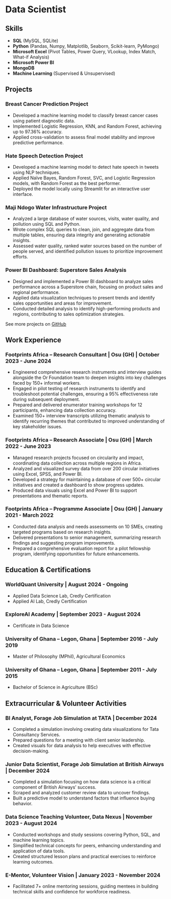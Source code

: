 # Data Scientist

## Skills
- **SQL** (MySQL, SQLite)
- **Python** (Pandas, Numpy, Matplotlib, Seaborn, Scikit-learn, PyMongo)
- **Microsoft Excel** (Pivot Tables, Power Query, VLookup, Index Match, What-if Analysis)
- **Microsoft Power BI**
- **MongoDB**
- **Machine Learning** (Supervised & Unsupervised)

## Projects

### Breast Cancer Prediction Project
- Developed a machine learning model to classify breast cancer cases using patient diagnostic data.
- Implemented Logistic Regression, KNN, and Random Forest, achieving up to 97.36% accuracy.
- Applied cross-validation to assess final model stability and improve predictive performance.

### Hate Speech Detection Project
- Developed a machine learning model to detect hate speech in tweets using NLP techniques.
- Applied Naïve Bayes, Random Forest, SVC, and Logistic Regression models, with Random Forest as the best performer.
- Deployed the model locally using Streamlit for an interactive user interface.

### Maji Ndogo Water Infrastructure Project
- Analyzed a large database of water sources, visits, water quality, and pollution using SQL and Python.
- Wrote complex SQL queries to clean, join, and aggregate data from multiple tables, ensuring data integrity and generating actionable insights.
- Assessed water quality, ranked water sources based on the number of people served, and identified pollution issues to prioritize improvement efforts.

### Power BI Dashboard: Superstore Sales Analysis
- Designed and implemented a Power BI dashboard to analyze sales performance across a Superstore chain, focusing on product sales and regional performance.
- Applied data visualization techniques to present trends and identify sales opportunities and areas for improvement.
- Conducted detailed analysis to identify high-performing products and regions, contributing to sales optimization strategies.

See more projects on [GitHub](#)

## Work Experience

### Footprints Africa – Research Consultant | Osu (GH) | October 2023 - June 2024
- Engineered comprehensive research instruments and interview guides alongside the Or Foundation team to deepen insights into key challenges faced by 150+ informal workers.
- Engaged in pilot testing of research instruments to identify and troubleshoot potential challenges, ensuring a 95% effectiveness rate during subsequent deployment.
- Prepared and delivered enumerator training workshops for 12 participants, enhancing data collection accuracy.
- Examined 150+ interview transcripts utilizing thematic analysis to identify recurring themes that contributed to improved understanding of key stakeholder issues.

### Footprints Africa – Research Associate | Osu (GH) | March 2022 - June 2023
- Managed research projects focused on circularity and impact, coordinating data collection across multiple regions in Africa.
- Analyzed and visualized survey data from over 200 circular initiatives using Excel, SPSS, and Power BI.
- Developed a strategy for maintaining a database of over 500+ circular initiatives and created a dashboard to show progress updates.
- Produced data visuals using Excel and Power BI to support presentations and thematic reports.

### Footprints Africa – Programme Associate | Osu (GH) | January 2021 - March 2022
- Conducted data analysis and needs assessments on 10 SMEs, creating targeted programs based on research insights.
- Delivered presentations to senior management, summarizing research findings and suggesting program improvements.
- Prepared a comprehensive evaluation report for a pilot fellowship program, identifying opportunities for future enhancements.

## Education & Certifications

### WorldQuant University | August 2024 - Ongoing
- Applied Data Science Lab, Credly Certification
- Applied AI Lab, Credly Certification

### ExploreAI Academy | September 2023 - August 2024
- Certificate in Data Science

### University of Ghana – Legon, Ghana | September 2016 - July 2019
- Master of Philosophy (MPhil), Agricultural Economics

### University of Ghana – Legon, Ghana | September 2011 - July 2015
- Bachelor of Science in Agriculture (BSc)

## Extracurricular & Volunteer Activities

### BI Analyst, Forage Job Simulation at TATA | December 2024
- Completed a simulation involving creating data visualizations for Tata Consultancy Services.
- Prepared questions for a meeting with client senior leadership.
- Created visuals for data analysis to help executives with effective decision-making.

### Junior Data Scientist, Forage Job Simulation at British Airways | December 2024
- Completed a simulation focusing on how data science is a critical component of British Airways’ success.
- Scraped and analyzed customer review data to uncover findings.
- Built a predictive model to understand factors that influence buying behavior.

### Data Science Teaching Volunteer, Data Nexus | November 2023 - August 2024
- Conducted workshops and study sessions covering Python, SQL, and machine learning topics.
- Simplified technical concepts for peers, enhancing understanding and application of data tools.
- Created structured lesson plans and practical exercises to reinforce learning outcomes.

### E-Mentor, Volunteer Vision | January 2023 - November 2024
- Facilitated 7+ online mentoring sessions, guiding mentees in building technical skills and confidence for workforce readiness.

